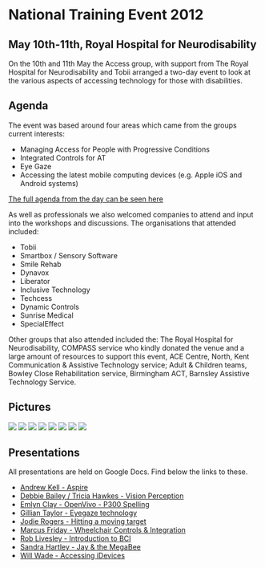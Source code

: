 National Training Event 2012
===========

May 10th-11th, Royal Hospital for Neurodisability
-------------

On the 10th and 11th May the Access group, with support from The Royal Hospital for Neurodisability and Tobii arranged a two-day event to look at the various aspects of accessing technology for those with disabilities.

Agenda
-------------

The event was based around four areas which came from the groups current interests:

* Managing Access for People with Progressive Conditions
* Integrated Controls for AT
* Eye Gaze
* Accessing the latest mobile computing devices (e.g. Apple iOS and Android systems)

[The full agenda from the day can be seen here](https://docs.google.com/open?id=0B91pKdPTCdPyMWxNLTBza09MQzg)

As well as professionals we also welcomed companies to attend and input into the workshops and discussions. The organisations that attended included:

* Tobii
* Smartbox / Sensory Software
* Smile Rehab
* Dynavox
* Liberator
* Inclusive Technology
* Techcess
* Dynamic Controls
* Sunrise Medical
* SpecialEffect

Other groups that also attended included the: The Royal Hospital for Neurodisability, COMPASS service who kindly donated the venue and a large amount of resources to support this event, ACE Centre, North, Kent Communication & Assistive Technology service; Adult & Children teams, Bowley Close Rehabilitation service, Birmingham ACT, Barnsley Assistive Technology Service.

Pictures
-------------

![](/events/nte-2012/photo1.jpg)
![](/events/nte-2012/photo2.jpg)
![](/events/nte-2012/photo3.jpg)
![](/events/nte-2012/photo4.jpg)
![](/events/nte-2012/photo5.jpg)
![](/events/nte-2012/photo6.jpg)
![](/events/nte-2012/photo7.jpg)
![](/events/nte-2012/photo8.jpg)

Presentations
-------------
All presentations are held on Google Docs. Find below the links to these.

* [Andrew Kell - Aspire](https://drive.google.com/open?id=0B91pKdPTCdPyNUlGZUZlQW1FLWM&authuser=0)
* [Debbie Bailey / Tricia Hawkes - Vision Perception](https://drive.google.com/open?id=0B91pKdPTCdPyTzlzS0htaGZoaDg&authuser=0)
* [Emlyn Clay - OpenVivo - P300 Spelling](https://drive.google.com/open?id=0B91pKdPTCdPyMXUwZXMwbTRUalk&authuser=0)
* [Gillian Taylor - Eyegaze technology](https://drive.google.com/open?id=0B91pKdPTCdPyU3hqZ2ZQdHV5U0k&authuser=0)
* [Jodie Rogers - Hitting a moving target](https://drive.google.com/open?id=0B91pKdPTCdPyZzNnSExmODZrNFk&authuser=0)
* [Marcus Friday - Wheelchair Controls & Integration](https://drive.google.com/open?id=0B91pKdPTCdPyX2FqMThuTjg1eDQ&authuser=0)
* [Rob Livesley - Introduction to BCI](https://drive.google.com/open?id=0B91pKdPTCdPyWld4NXJ0UU1Rdlk&authuser=0)
* [Sandra Hartley - Jay & the MegaBee](https://drive.google.com/open?id=0B91pKdPTCdPyWnJOMTBPTE5DU00&authuser=0)
* [Will Wade - Accessing iDevices](https://drive.google.com/open?id=0B91pKdPTCdPyLWExU1MzQ2FleFE&authuser=0)


